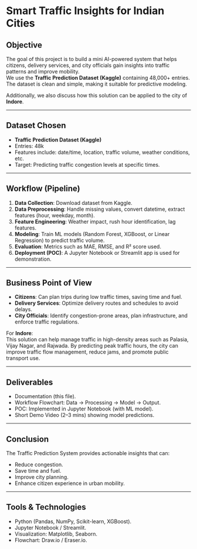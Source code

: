 
# Smart Traffic Insights for Indian Cities

## Objective
The goal of this project is to build a mini AI-powered system that helps citizens, delivery services, and city officials gain insights into traffic patterns and improve mobility.  
We use the **Traffic Prediction Dataset (Kaggle)** containing 48,000+ entries. The dataset is clean and simple, making it suitable for predictive modeling.

Additionally, we also discuss how this solution can be applied to the city of **Indore**.

---

## Dataset Chosen
- **Traffic Prediction Dataset (Kaggle)**  
- Entries: 48k  
- Features include: date/time, location, traffic volume, weather conditions, etc.  
- Target: Predicting traffic congestion levels at specific times.

---

## Workflow (Pipeline)
1. **Data Collection**: Download dataset from Kaggle.  
2. **Data Preprocessing**: Handle missing values, convert datetime, extract features (hour, weekday, month).  
3. **Feature Engineering**: Weather impact, rush hour identification, lag features.  
4. **Modeling**: Train ML models (Random Forest, XGBoost, or Linear Regression) to predict traffic volume.  
5. **Evaluation**: Metrics such as MAE, RMSE, and R² score used.  
6. **Deployment (POC)**: A Jupyter Notebook or Streamlit app is used for demonstration.  

---

## Business Point of View
- **Citizens**: Can plan trips during low traffic times, saving time and fuel.  
- **Delivery Services**: Optimize delivery routes and schedules to avoid delays.  
- **City Officials**: Identify congestion-prone areas, plan infrastructure, and enforce traffic regulations.  

For **Indore**:  
This solution can help manage traffic in high-density areas such as Palasia, Vijay Nagar, and Rajwada. By predicting peak traffic hours, the city can improve traffic flow management, reduce jams, and promote public transport use.

---

## Deliverables
- Documentation (this file).  
- Workflow Flowchart: Data → Processing → Model → Output.  
- POC: Implemented in Jupyter Notebook (with ML model).  
- Short Demo Video (2–3 mins) showing model predictions.  

---

## Conclusion
The Traffic Prediction System provides actionable insights that can:  
- Reduce congestion.  
- Save time and fuel.  
- Improve city planning.  
- Enhance citizen experience in urban mobility.

---

## Tools & Technologies
- Python (Pandas, NumPy, Scikit-learn, XGBoost).  
- Jupyter Notebook / Streamlit.  
- Visualization: Matplotlib, Seaborn.  
- Flowchart: Draw.io / Eraser.io.  
